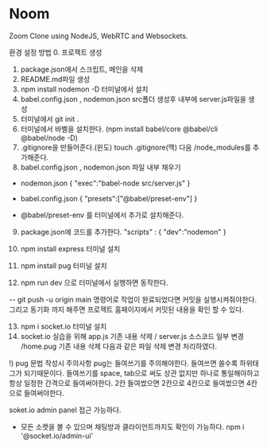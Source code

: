 # Noom

Zoom Clone using NodeJS, WebRTC and Websockets.

환경 설정 방법
0. 프로젝트 생성
1. package.json에서 스크립트, 메인을 삭제
2. README.md파일 생성
3. npm install nodemon -D 터미널에서 설치
4. babel.config.json , nodemon.json src폴더 생성후 내부에 server.js파일을 생성
5. 터미널에서 git init .
6. 터미널에서 바벨을 설치한다.
(npm install babel/core @babel/cli @babel/node -D)
7. .gitignore을 만들어준다.(윈도)
    touch .gitignore(맥)
 다음 /node_modules를 추가해준다.
8. babel.config.json , nodemon.json 파일 내부 채우기
- nodemon.json
{
    "exec":"babel-node src/server.js"
}

- babel.config.json
{
    "presets":["@babel/preset-env"]
}
- @babel/preset-env 를 터미널에서 추가로 설치해준다.
9. package.json에 코드를 추가한다.
"scripts" : {
    "dev":"nodemon"
}

10. npm install express 터미널 설치
11. npm install pug 터미널 설치
12. npm run dev 으로 터미널에서 실행하면 동작한다.

-- git push -u origin main 명령어로 
작업이 완료되었다면 커밋을 실행시켜줘야한다.
그리고 동기화 까지 해주면 프로젝트 홈페이지에서 커밋된 내용을 확인 할 수 있다.

13. npm i socket.io 터미널 설치
14. socket.io 실습을 위해 app.js 기존 내용 삭제 / server.js 소스코드 일부 변경  /home.pug 기존 내용 삭제 다음과 같은 파일 삭제 변경 처리하였다.

!) pug 문법 작성시 주의사항
pug는 들여쓰기를 주의해야한다. 들여쓰면 쓸수록 하위태그가 되기때문이다. 들여쓰기를 space, tab으로 써도 상관 없지만 하나로 통일해야하고 항상 일정한 간격으로 들여써야한다. 2칸 들여썼으면 2칸으로 4칸으로 들여썼으면 4칸으로 들여써야한다.


soket.io admin panel 접근 가능하다.
- 모든 소켓을 볼 수 있으며 채팅방과 클라이언트까지도 확인이 가능하다.
npm i '@socket.io/admin-ui'